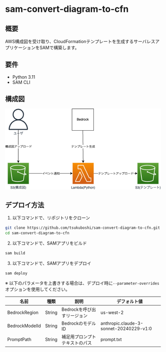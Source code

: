 # sam-convert-diagram-to-cfn

## 概要

AWS構成図を受け取り、CloudFormationテンプレートを生成するサーバレスアプリケーションをSAMで構築します。  

## 要件

- Python 3.11
- SAM CLI

## 構成図

![diagram](./image/diagram.drawio.png)

## デプロイ方法

1. 以下コマンドで、リポジトリをクローン

```bash
git clone https://github.com/tsukuboshi/sam-convert-diagram-to-cfn.git
cd sam-convert-diagram-to-cfn
```

2. 以下コマンドで、SAMアプリをビルド

``` bash
sam build
```

3. 以下コマンドで、SAMアプリをデプロイ

``` bash
sam deploy
```

※ 以下のパラメータを上書きする場合は、デプロイ時に`--parameter-overrides`オプションを使用してください。

|名前|種類|説明|デフォルト値|
|---|---|---|---|
|BedrockRegion|String|Bedrockを呼び出すリージョン|us-west-2|
|BedrockModelId|String|BedrockのモデルID|anthropic.claude-3-sonnet-20240229-v1:0|
|PromptPath|String|補足用プロンプトテキストのパス|prompt.txt|
